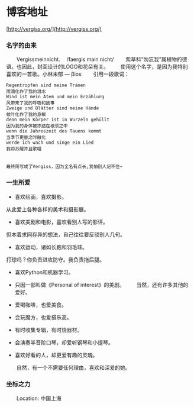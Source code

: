 # 博客地址
[http://vergiss.org/](http://vergiss.org/)


### 名字的由来

　　Vergissmeinnicht. 　/faergis main nicht/
　　紫草科“勿忘我”属植物的德语。也因此，封面设计的LOGO和花朵有关。
　　使用这个名字，是因为我特别喜欢的一首歌。小林未郁 — βios
　　引用一段歌词：

```
Regentropfen sind meine Tränen
雨滴化作了我的泪水
Wind ist mein Atem und mein Erzählung
风带来了我的呼吸和故事
Zweige und Blätter sind meine Hände
枝叶化作了我的身躯
denn mein Körper ist in Wurzeln gehüllt
因为我的身体被冻结在根须之中
wenn die Jahreszeit des Tauens kommt
当季节更替之时融化
werde ich wach und singe ein Lied
我将苏醒并且歌唱
　　
```
	最终简写成了Vergiss，因为全名有点长,我怕别人记不住~

### 一生所爱

* 喜欢绘画，喜欢摄影。

从此爱上各种各样的美术和摄影展。
* 喜欢美剧和电影，喜欢看别人写的影评。

但本着求同存异的想法，自己往往要反驳别人几句。
* 喜欢运动，诸如长跑和羽毛球。

打球吗？你负责进攻防守。我负责拖后腿。
* 喜欢Python和机器学习。

* 只因一部叫做《Personal of interest》的美剧。
　　当然，还有许多其他的爱好。

* 爱喝咖啡，也爱美食。
* 会玩魔方，也爱搭乐高。
* 有时收集专辑，有时烧器材。
* 会演奏半音阶口琴，却爱听钢琴和小提琴。
* 喜欢好看的人，却更爱有趣的灵魂。

　　自然，有一个不需要任何理由，喜欢和深爱的她。


### 坐标之力

　　Location: 中国上海